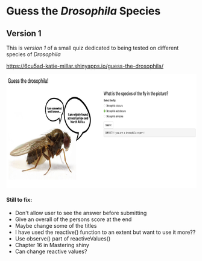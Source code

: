 # Guess the *Drosophila* Species 

## Version 1 

This is *version 1* of a small quiz dedicated to being tested on different species of *Drosophila*

https://6cu5ad-katie-millar.shinyapps.io/guess-the-drosophila/

<img title="droso pic" alt="drosopAlt text" src="/quiz.screenshot.png" width=600 height=300>


#### Still to fix: 
- Don't allow user to see the answer before submitting 
- Give an overall of the persons score at the end 
- Maybe change some of the titles
- I have used the reactive() function to an extent but want to use it more?? 
- Use observe() part of reactiveValues()
- Chapter 16 in Mastering shiny 
- Can change reactive values? 

